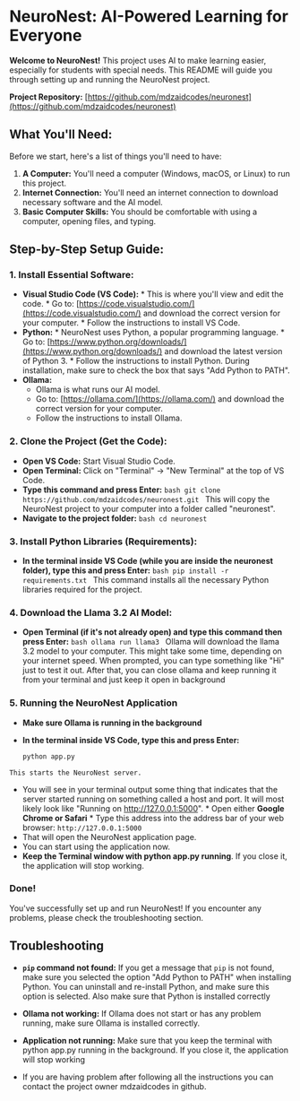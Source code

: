 # NeuroNest: AI-Powered Learning for Everyone

**Welcome to NeuroNest!** This project uses AI to make learning easier, especially for students with special needs. This README will guide you through setting up and running the NeuroNest project.

**Project Repository:** [https://github.com/mdzaidcodes/neuronest](https://github.com/mdzaidcodes/neuronest)

## What You'll Need:

Before we start, here's a list of things you'll need to have:

1.  **A Computer:** You'll need a computer (Windows, macOS, or Linux) to run this project.
2.  **Internet Connection:** You'll need an internet connection to download necessary software and the AI model.
3.  **Basic Computer Skills:** You should be comfortable with using a computer, opening files, and typing.

## Step-by-Step Setup Guide:

### 1. Install Essential Software:

   *   **Visual Studio Code (VS Code):**
      *   This is where you'll view and edit the code.
      *   Go to: [https://code.visualstudio.com/](https://code.visualstudio.com/) and download the correct version for your computer.
      *   Follow the instructions to install VS Code.
   *   **Python:**
      *   NeuroNest uses Python, a popular programming language.
      *   Go to: [https://www.python.org/downloads/](https://www.python.org/downloads/) and download the latest version of Python 3.
      *   Follow the instructions to install Python. During installation, make sure to check the box that says "Add Python to PATH".
   *  **Ollama:**
      * Ollama is what runs our AI model.
      *  Go to: [https://ollama.com/](https://ollama.com/) and download the correct version for your computer.
      * Follow the instructions to install Ollama.

### 2. Clone the Project (Get the Code):

   *   **Open VS Code:** Start Visual Studio Code.
   *   **Open Terminal:** Click on "Terminal" -> "New Terminal" at the top of VS Code.
   *   **Type this command and press Enter:**
      ```bash
      git clone https://github.com/mdzaidcodes/neuronest.git
      ```
      This will copy the NeuroNest project to your computer into a folder called "neuronest".
   *   **Navigate to the project folder:**
      ```bash
      cd neuronest
      ```

### 3. Install Python Libraries (Requirements):

   *   **In the terminal inside VS Code (while you are inside the neuronest folder), type this and press Enter:**
      ```bash
      pip install -r requirements.txt
      ```
      This command installs all the necessary Python libraries required for the project.

### 4. Download the Llama 3.2 AI Model:

   *   **Open Terminal (if it's not already open) and type this command then press Enter:**
      ```bash
      ollama run llama3
      ```
     Ollama will download the llama 3.2 model to your computer. This might take some time, depending on your internet speed.
     When prompted, you can type something like "Hi" just to test it out. After that, you can close ollama and keep running it from your terminal and just keep it open in background

### 5. Running the NeuroNest Application

   *   **Make sure Ollama is running in the background**
   * **In the terminal inside VS Code, type this and press Enter:**

      ```bash
      python app.py
      ```
    This starts the NeuroNest server.
   *  You will see in your terminal output some thing that indicates that the server started running on something called a host and port. It will most likely look like "Running on http://127.0.0.1:5000".
    * Open either **Google Chrome or Safari**
    * Type this address into the address bar of your web browser: `http://127.0.0.1:5000`
   *  That will open the NeuroNest application page.
   *   You can start using the application now.
   *   **Keep the Terminal window with python app.py running**. If you close it, the application will stop working.

### Done!

You've successfully set up and run NeuroNest! If you encounter any problems, please check the troubleshooting section.

## Troubleshooting

*   **`pip` command not found:** If you get a message that `pip` is not found, make sure you selected the option "Add Python to PATH" when installing Python. You can uninstall and re-install Python, and make sure this option is selected. Also make sure that Python is installed correctly
*   **Ollama not working:** If Ollama does not start or has any problem running, make sure Ollama is installed correctly.
*   **Application not running:** Make sure that you keep the terminal with python app.py running in the background. If you close it, the application will stop working

*   If you are having problem after following all the instructions you can contact the project owner mdzaidcodes in github.


